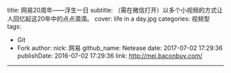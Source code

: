 title: 网易20周年——浮生一日
subtitle: （需在微信打开）以多个小视频的方式让人回忆起这20年中的点点滴滴。
cover: life in a day.jpg
categories: 视频型
tags:
  - Git
  - Fork
author:
  nick: 网易
  github_name: Netease
date: 2017-07-02 17:29:36
publishDate: 2016-07-02 17:29:36
link: http://mei.baconbuy.com/
---
